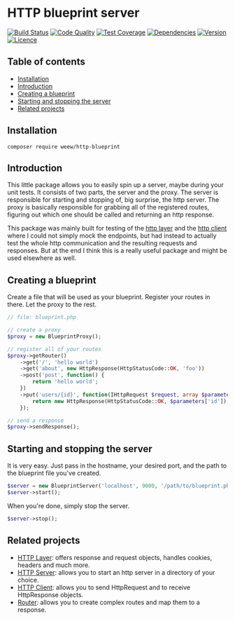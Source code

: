 # HTTP blueprint server

[![Build Status](https://img.shields.io/travis/weew/http-blueprint.svg)](https://travis-ci.org/weew/http-blueprint)
[![Code Quality](https://img.shields.io/scrutinizer/g/weew/http-blueprint.svg)](https://scrutinizer-ci.com/g/weew/http-blueprint)
[![Test Coverage](https://img.shields.io/coveralls/weew/http-blueprint.svg)](https://coveralls.io/github/weew/http-blueprint)
[![Dependencies](https://img.shields.io/versioneye/d/php/weew:http-blueprint.svg)](https://versioneye.com/php/weew:http-blueprint)
[![Version](https://img.shields.io/packagist/v/weew/http-blueprint.svg)](https://packagist.org/packages/weew/http-blueprint)
[![Licence](https://img.shields.io/packagist/l/weew/http-blueprint.svg)](https://packagist.org/packages/weew/http-blueprint)

## Table of contents

- [Installation](#installation)
- [Introduction](#introduction)
- [Creating a blueprint](#creating-a-blueprint)
- [Starting and stopping the server](#starting-and-stopping-the-server)
- [Related projects](#related-projects)

## Installation

`composer require weew/http-blueprint`

## Introduction

This little package allows you to easily spin up a server, maybe during your
unit tests. It consists of two parts, the server and the proxy. The server
is responsible for starting and stopping of, big surprise, the http server.
The proxy is basically responsible for grabbing all of the registered routes,
figuring out which one should be called and returning an http response.

This package was mainly built for testing of the
[http layer](https://github.com/weew/http) and the
[http client](https://github.com/weew/http-client) where I could not simply mock
the endpoints, but had instead to actually test the whole http communication and the
resulting requests and responses. But at the end I think this is a really
useful package and might be used elsewhere as well.

## Creating a blueprint

Create a file that will be used as your blueprint. Register your routes
in there. Let the proxy to the rest.

```php
// file: blueprint.php

// create a proxy
$proxy = new BlueprintProxy();

// register all of your routes
$proxy->getRouter()
    ->get('/', 'hello world')
    ->get('about', new HttpResponse(HttpStatusCode::OK, 'foo'))
    ->post('post', function() {
        return 'hello world';
    })
    ->put('users/{id}', function(IHttpRequest $request, array $parameters) {
        return new HttpResponse(HttpStatusCode::OK, $parameters['id']);
    });

// send a response
$proxy->sendResponse();
```

## Starting and stopping the server

It is very easy. Just pass in the hostname, your desired port, and the
path to the blueprint file you've created.

```php
$server = new BlueprintServer('localhost', 9000, '/path/to/blueprint.php');
$server->start();
```

When you're done, simply stop the server.

```php
$server->stop();
```

## Related projects

- [HTTP Layer](https://github.com/weew/http): offers response and request objects,
handles cookies, headers and much more.
- [HTTP Server](https://github.com/weew/http-server): allows you to start
an http server in a directory of your choice.
- [HTTP Client](https://github.com/weew/http-client): allows you to send
HttpRequest and to receive HttpResponse objects.
- [Router](https://github.com/weew/router): allows you to create complex
routes and map them to a response.
